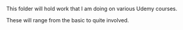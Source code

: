 This folder will hold work that I am doing on various Udemy courses.

These will range from the basic to quite involved.
 
